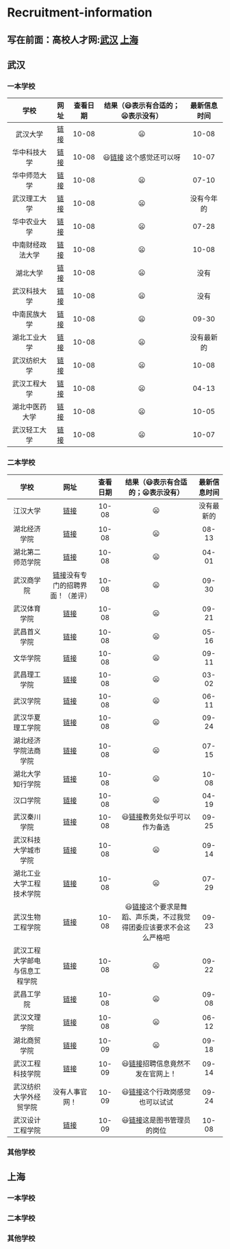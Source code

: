 # Recruitment-information
## 写在前面：高校人才网:[武汉](http://www.gaoxiaojob.com/zhaopin/chengshi/wuhan/) [上海](http://www.gaoxiaojob.com/zhaopin/diqu/shanghai/)
## 武汉
### 一本学校
| 学校 | 网址  | 查看日期 | 结果（:smiley:表示有合适的；:frowning:表示没有） |最新信息时间|
|:------------:|:---------------:|:-----:|:----:| :----:|
| 武汉大学 | [链接](http://hr.whu.edu.cn/gljqtgwzp/aztjs.htm) |10-08  | :frowning: | 10-08|
| 华中科技大学 | [链接](http://employment.hust.edu.cn/product/recruit/defalt/recruitNotice.jsp?FM_SYS_ID=hzkjdx) | 10-08 |:smiley:[链接](http://employment.hust.edu.cn/product/recruit/defalt/recruitNoticeView.jsp?FM_SYS_ID=hzkjdx&entityId=76) 这个感觉还可以呀| 10-07|
| 华中师范大学 | [链接](http://hr.ccnu.edu.cn/rczp.htm)|10-08|:frowning:| 07-10|
| 武汉理工大学 | [链接](http://rshc.whut.edu.cn/rshc/more_news.jsp?id=43)|10-08|:frowning:| 没有今年的|
| 华中农业大学 | [链接](http://rs.hzau.edu.cn/zhaopin/product/recruit/post.jsp?FM_SYS_ID=hznydx)|10-08|:frowning:| 07-28|
|中南财经政法大学 | [链接](http://rsb.zuel.edu.cn/1276/list1.htm)|10-08|:frowning:|10-08 |
| 湖北大学 | [链接](http://zhaopin.hubu.edu.cn/product/recruit/website/RecruitPostNew.jsp?FM_SYS_ID=hbdx&postTypeCode=1)|10-08|:frowning:|没有|
| 武汉科技大学 | [链接](http://rsc.wust.edu.cn/zxgg/list.htm)|10-08|:frowning:|没有|
| 中南民族大学 | [链接](http://www.scuec.edu.cn/s/19/t/912/p/4/list.htm)|10-08|:frowning:|09-30|
|湖北工业大学|[链接](http://zhaopin.hbut.edu.cn/product/recruit/defalt/recruitPost.jsp)|10-08|:frowning:|没有最新的|
|武汉纺织大学|[链接](http://rsc.wtu.edu.cn/xwdt/zpxx.htm)|10-08|:frowning:|10-08|
|武汉工程大学|[链接](https://rsc.wit.edu.cn/rczp.htm)|10-08|:frowning:|04-13|
|湖北中医药大学|[链接](https://rsc.hbtcm.edu.cn/rczp.htm)|10-08|:frowning:|10-05|
|武汉轻工大学|[链接](http://rsc.whpu.edu.cn/index/tzgg.htm)|10-08|:frowning:|10-07|
### 二本学校
| 学校 | 网址  | 查看日期 | 结果（:smiley:表示有合适的；:frowning:表示没有） |最新信息时间|
|:------------:|:---------------:|:-----:|:----:| :----:|
|江汉大学|[链接](https://ieh.jhun.edu.cn/3105/list.htm)|10-08|:frowning:|没有最新的|
|湖北经济学院|[链接](http://rsc.hbue.edu.cn/1342/list.htm)|10-08|:frowning:|08-13|
|湖北第二师范学院|[链接](https://zpjob.acabridge.cn/www/company/view?ordertype=desc&comid=2570)|10-08|:frowning:|04-01|
|武汉商学院|[链接](https://www.wbu.edu.cn/2191/list.htm)没有专门的招聘界面！（差评）|10-08|:frowning:|09-30|
|武汉体育学院|[链接](https://rsc.whsu.edu.cn/list.jsp?urltype=tree.TreeTempUrl&wbtreeid=1024)|10-08|:frowning:|09-21|
|武昌首义学院|[链接](http://rsc.wsyu.edu.cn/info/iIndex.jsp?cat_id=10898)|10-08|:frowning:|05-16|
|文华学院|[链接](http://www.hustwenhua.net/jgsz/rlzyc_b_/zpxx.htm)|10-08|:frowning:|09-11|
|武昌理工学院|[链接](http://rsc.wut.edu.cn/plus/list.php?tid=1)|10-08|:frowning:|03-02|
|武汉学院|[链接](http://rs.whxy.edu.cn/rczp.htm)|10-08|:frowning:|06-11|
|武汉华夏理工学院|[链接](http://www.hxut.edu.cn/plus/list.php?tid=1237)|10-08|:frowning:|09-24|
|湖北经济学院法商学院|[链接](http://www.hbfs.edu.cn/6967/list.htm)|10-08|:frowning:|07-15|
|湖北大学知行学院|[链接](http://rzb.hudazx.cn/rcyj.htm)|10-08|:frowning:|10-08|
|汉口学院|[链接](http://hr.hkxy.edu.cn/Hr/Zhaopinxinxi/)|10-08|:frowning:|04-19|
|武汉秦川学院|[链接](http://rsc.qcuwh.cn/index.php/index-show-tid-157.html)|10-08|:smiley:[链接](http://rsc.qcuwh.cn/index.php/index-view-aid-17464.html)教务处似乎可以作为备选|09-25|
|武汉科技大学城市学院|[链接](http://www.city.wust.edu.cn/rlzyc/rlzyc_zpxx/list/201.aspx)|10-08|:frowning:|09-14|
|湖北工业大学工程技术学院|[链接](https://gcxy.hbut.edu.cn/gcjs_rlzyb/rczp.htm)|10-08|:frowning:|07-29|
|武汉生物工程学院|[链接](http://rsc.whsw.cn/article/?article/?type=list&classid=4)|10-08|:smiley:[链接](http://rsc.whsw.cn/article/?type=detail&id=1536)这个要求是舞蹈、声乐类，不过我觉得团委应该要求不会这么严格吧|09-23|
|武汉工程大学邮电与信息工程学院|[链接](http://rl.witpt.edu.cn/ZhaoPin/)|10-08|:frowning:|09-22|
|武昌工学院|[链接](http://rsc.wuit.cn/list.jsp?urltype=tree.TreeTempUrl&wbtreeid=1047)|10-08|:frowning:|09-08|
|武汉文理学院|[链接](http://rsb.whwl.edu.cn/rczp.htm)|10-08|:frowning:|06-12|
|湖北商贸学院|[链接](http://rs.hbc.edu.cn/rczp.htm)|10-09|:frowning:|09-18|
|武汉工程科技学院|[链接](http://rsc.wuhues.com/ckgd_rczp.htm)|10-09|:smiley:[链接](http://rsc.wuhues.com/ckgd_tzgg.htm)招聘信息竟然不发在官网上！|09-14|
|武汉纺织大学外经贸学院|没有人事官网！|10-09|:smiley:[链接](http://www.gaoxiaojob.com/zhaopin/zhuanti/whfzdxwjmxy2019/index.html)这个行政岗感觉也可以试试|09-24|
|武汉设计工程学院|[链接](http://www.wids.edu.cn/index.php/list/14.html)|10-09|:smiley:[链接](http://www.wids.edu.cn/index.php/list/14.html)这是图书管理员的岗位|10-08|




### 其他学校
## 上海
### 一本学校
### 二本学校
### 其他学校
